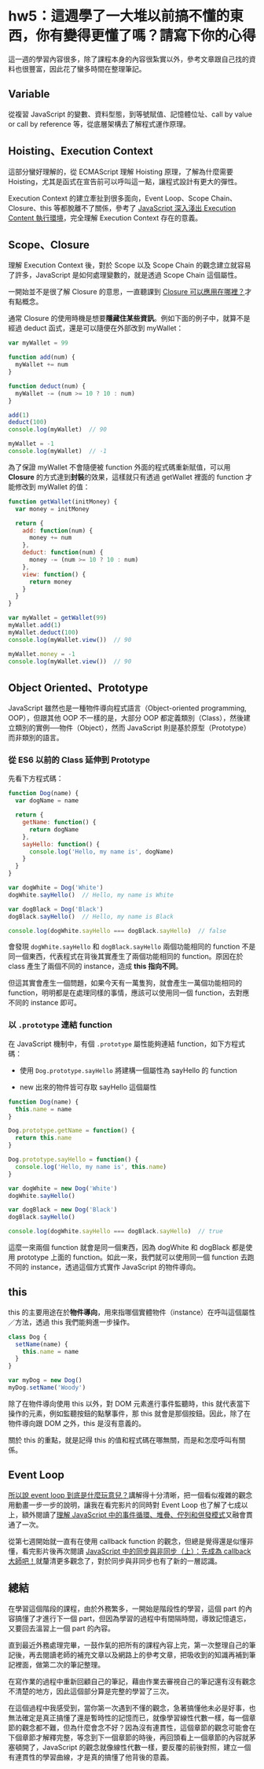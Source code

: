 # hw5：這週學了一大堆以前搞不懂的東西，你有變得更懂了嗎？請寫下你的心得

這一週的學習內容很多，除了課程本身的內容很紮實以外，參考文章跟自己找的資料也很豐富，因此花了蠻多時間在整理筆記。

## Variable

從複習 JavaScript 的變數、資料型態，到等號賦值、記憶體位址、call by value or call  by reference 等，從底層架構去了解程式運作原理。

## Hoisting、Execution Context

這部分蠻好理解的，從 ECMAScript 理解 Hoisting 原理，了解為什麼需要 Hoisting，尤其是函式在宣告前可以呼叫這一點，讓程式設計有更大的彈性。

Execution Context 的建立牽扯到很多面向，Event Loop、Scope Chain、Closure、this 等都脫離不了關係，參考了 [JavaScript 深入淺出 Execution Content 執行環境](https://shawnlin0201.github.io/JavaScript/JavaScript-Execution-Context/)，完全理解 Execution Context 存在的意義。

## Scope、Closure

理解 Execution Context 後，對於 Scope 以及 Scope Chain 的觀念建立就容易了許多，JavaScript 是如何處理變數的，就是透過 Scope Chain 這個屬性。

一開始並不是很了解 Closure 的意思，一直聽課到 [Closure 可以應用在哪裡？](https://lidemy.com/courses/390599/lectures/8624019)才有點概念。

通常 Closure 的使用時機是想要**隱藏住某些資訊**。例如下面的例子中，就算不是經過 deduct 函式，還是可以隨便在外部改到 myWallet：

``` javascript
var myWallet = 99

function add(num) {
  myWallet += num
}

function deduct(num) {
  myWallet -= (num >= 10 ? 10 : num)
}

add(1)
deduct(100)
console.log(myWallet)  // 90

myWallet = -1
console.log(myWallet)  // -1
```

為了保證 myWallet 不會隨便被 function 外面的程式碼重新賦值，可以用 **Closure** 的方式達到**封裝**的效果，這樣就只有透過 getWallet 裡面的 function 才能修改到 myWallet 的值：

``` javascript
function getWallet(initMoney) {
  var money = initMoney

  return {
    add: function(num) {
      money += num
    },
    deduct: function(num) {
      money -= (num >= 10 ? 10 : num)
    },
    view: function() {
      return money
    }
  }
}

var myWallet = getWallet(99)
myWallet.add(1)
myWallet.deduct(100)
console.log(myWallet.view())  // 90

myWallet.money = -1
console.log(myWallet.view())  // 90
```

## Object Oriented、Prototype

JavaScript 雖然也是一種物件導向程式語言（Object-oriented programming, OOP），但跟其他 OOP 不一樣的是，大部分 OOP 都定義類別（Class），然後建立類別的實例──物件（Object），然而 JavaScript 則是基於原型（Prototype）而非類別的語言。

### 從 ES6 以前的 Class 延伸到 Prototype

先看下方程式碼：

``` javascript
function Dog(name) {
  var dogName = name

  return {
    getName: function() {
      return dogName
    },
    sayHello: function() {
      console.log('Hello, my name is', dogName)
    }
  }
}

var dogWhite = Dog('White')
dogWhite.sayHello()  // Hello, my name is White

var dogBlack = Dog('Black')
dogBlack.sayHello()  // Hello, my name is Black

console.log(dogWhite.sayHello === dogBlack.sayHello)  // false
```

會發現 `dogWhite.sayHello` 和 `dogBlack.sayHello` 兩個功能相同的 function 不是同一個東西，代表程式在背後其實產生了兩個功能相同的 function。原因在於 class 產生了兩個不同的 instance，造成 **this 指向不同**。

但這其實會產生一個問題，如果今天有一萬隻狗，就會產生一萬個功能相同的 function，明明都是在處理同樣的事情，應該可以使用同一個 function，去對應不同的 instance 即可。

### 以 `.prototype` 連結 function

在 JavaScript 機制中，有個 `.prototype` 屬性能夠連結 function，如下方程式碼：

* 使用 `Dog.prototype.sayHello` 將建構一個屬性為 sayHello 的 function

* new 出來的物件皆可存取 sayHello 這個屬性

``` javascript
function Dog(name) {
  this.name = name
}

Dog.prototype.getName = function() {
  return this.name
}

Dog.prototype.sayHello = function() {
  console.log('Hello, my name is', this.name)
}

var dogWhite = new Dog('White')
dogWhite.sayHello()

var dogBlack = new Dog('Black')
dogBlack.sayHello()

console.log(dogWhite.sayHello === dogBlack.sayHello)  // true
```

這麼一來兩個 function 就會是同一個東西，因為 dogWhite 和 dogBlack 都是使用 prototype 上面的 function。如此一來，我們就可以使用同一個 function 去跑不同的 instance，透過這個方式實作 JavaScript 的物件導向。

## this

this 的主要用途在於**物件導向**，用來指哪個實體物件（instance）在呼叫這個屬性／方法，透過 this 我們能夠進一步操作。

``` javascript
class Dog {
  setName(name) {
    this.name = name
  }
}

var myDog = new Dog()
myDog.setName('Woody')
```

除了在物件導向使用 this 以外，對 DOM 元素進行事件監聽時，this 就代表當下操作的元素，例如監聽按鈕的點擊事件，那 this 就會是那個按鈕。因此，除了在物件導向跟 DOM 之外，this 是沒有意義的。

關於 this 的重點，就是記得 this 的值和程式碼在哪無關，而是和怎麼呼叫有關係。

## Event Loop

[所以說 event loop 到底是什麼玩意兒？](https://www.youtube.com/watch?v=8aGhZQkoFbQ)講解得十分清晰，把一個看似複雜的觀念用動畫一步一步的說明，讓我在看完影片的同時對 Event Loop 也了解了七成以上，額外閱讀了[理解 JavaScript 中的事件循環、堆疊、佇列和併發模式](https://pjchender.blogspot.com/2017/08/javascript-learn-event-loop-stack-queue.html)又融會貫通了一次。

從第七週開始就一直有在使用 callback function 的觀念，但總是覺得還是似懂非懂，看完影片後再次閱讀 [JavaScript 中的同步與非同步（上）：先成為 callback 大師吧！](https://blog.huli.tw/2019/10/04/javascript-async-sync-and-callback/)就釐清更多觀念了，對於同步與非同步也有了新的一層認識。

## 總結

在學習這個階段的課程，由於外務繁多，一開始是階段性的學習，這個 part 的內容搞懂了才進行下一個 part，但因為學習的過程中有間隔時間，導致記憶遺忘，又要回去溫習上一個 part 的內容。

直到最近外務處理完畢，一鼓作氣的把所有的課程內容上完，第一次整理自己的筆記後，再去閱讀老師的補充文章以及網路上的參考文章，把吸收到的知識再補到筆記裡面，做第二次的筆記整理。

在寫作業的過程中重新回顧自己的筆記，藉由作業去審視自己的筆記還有沒有觀念不清楚的地方，因此這個部分算是完整的學習了三次。

在這個過程中我感受到，當你第一次遇到不懂的觀念，急著搞懂他未必是好事，也無法確定是真正搞懂了還是暫時性的記憶而已，就像學習線性代數一樣，每一個章節的觀念都不難，但為什麼會念不好？因為沒有連貫性，這個章節的觀念可能會在下個章節才解釋完整，等念到下一個章節的時後，再回頭看上一個章節的內容就茅塞頓開了，JavaScript 的觀念就像線性代數一樣，要反覆的前後對照，建立一個有連貫性的學習曲線，才是真的搞懂了他背後的意義。
